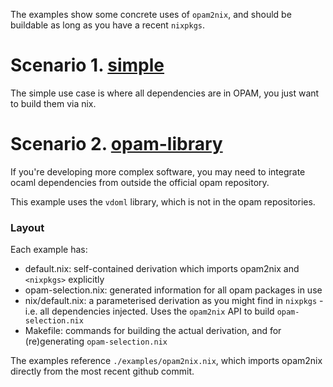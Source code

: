 The examples show some concrete uses of `opam2nix`, and should be buildable as long as you have a recent `nixpkgs`.

# Scenario 1. [simple](./simple)

The simple use case is where all dependencies are in OPAM, you just want to build them via nix.

# Scenario 2. [opam-library](./opam-library)

If you're developing more complex software, you may need to integrate ocaml dependencies from outside the official opam repository.

This example uses the `vdoml` library, which is not in the opam repositories.

### Layout

Each example has:

 - default.nix: self-contained derivation which imports opam2nix and `<nixpkgs>` explicitly
 - opam-selection.nix: generated information for all opam packages in use
 - nix/default.nix: a parameterised derivation as you might find in `nixpkgs` - i.e. all dependencies injected. Uses the `opam2nix` API to build `opam-selection.nix`
 - Makefile: commands for building the actual derivation, and for (re)generating `opam-selection.nix`

The examples reference `./examples/opam2nix.nix`, which imports opam2nix directly from the most recent github commit.
